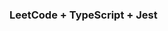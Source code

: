 <!--
 * @Author: 廉恒凯
 * @Date: 2021-01-10 12:14:37
 * @LastEditors: 廉恒凯
 * @LastEditTime: 2021-01-10 19:13:53
 * @Description: file content
-->
### LeetCode + TypeScript + Jest
